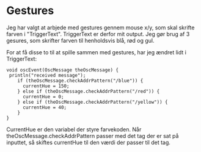 # Gestures

Jeg har valgt at arbjede med gestures gennem mouse x/y, som skal skrifte farven i "TriggerText". TriggerText er derfor mit output. Jeg gør brug af 3 gesures, som skrifter farven til henholdsvis blå, rød og gul. 

For at få disse to til at spille sammen med gestures, har jeg ændret lidt i TriggerText:

```
void oscEvent(OscMessage theOscMessage) {
 println("received message");
    if (theOscMessage.checkAddrPattern("/blue")) {
      currentHue = 150;
    } else if (theOscMessage.checkAddrPattern("/red")) {
      currentHue = 0;
    } else if (theOscMessage.checkAddrPattern("/yellow")) {
      currentHue = 40;
    }
}
```
CurrentHue er den variabel der styre farvekoden. Når theOscMessage.checkAddrPattern passer med det tag der er sat på inputtet, så skiftes currentHue til den værdi der passer til det tag.